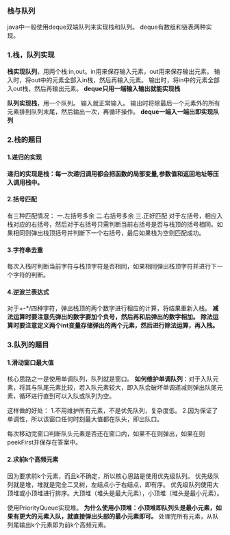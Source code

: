 ### 栈与队列
java中一般使用deque双端队列来实现栈和队列。
deque有数组和链表两种实现。

### 1.栈，队列实现
**栈实现队列**，用两个栈:in,out。in用来保存输入元素，out用来保存输出元素。
输入时，将out中的元素全部入in栈，然后再输入元素。
输出时，将in中的元素全部入out栈，然后再输出元素。
**deque只用一端输入输出就能实现栈**

**队列实现栈**，用一个队列。
输入就正常输入。
输出时将除最后一个元素外的所有元素排到队列末尾，然后输出一次，再循环操作。
**deque一端入一端出即实现队列**

### 2.栈的题目
#### 1.递归的实现
**递归的实现是栈：每一次递归调用都会把函数的局部变量,参数值和返回地址等压入调用栈中。**

#### 2.括号匹配
有三种匹配情况：
一.左括号多余
二.右括号多余
三.正好匹配
对于左括号，相应入栈对应的右括号，然后对于右括号只需判断当前右括号是否与栈顶的括号相同。如果相同则弹出栈顶括号并判断下一个右括号，最后如果栈为空则匹配成功。

#### 3.字符串去重
每次入栈时判断当前字符与栈顶字符是否相同，如果相同弹出栈顶字符并进行下一个字符的判断。

#### 4.逆波兰表达式
对于+-*/四种字符，弹出栈顶的两个数字进行相应的计算，将结果重新入栈。
**减法运算时要注意先弹出的数字要加个负号，然后再和后弹出的数字相加。**
**除法运算时要注意定义两个int变量存储弹出的两个元素，然后进行除法运算，再入栈。**

### 3.队列的题目
#### 1.滑动窗口最大值
核心思路之一是使用单调队列，队列就是窗口。
**如何维护单调队列**：对于入队元素，将其与队尾元素比较，若入队元素较大，即入队会破坏单调递减则弹出队尾元素，循环进行直到可以入队或队列为空。

这样做的好处：
1.不用维护所有元素，不是优先队列，复杂度低。
2.因为保证了单调性，所以该窗口任何时刻最大值都在队头，即出队口。

每次移动完窗口判断队头元素是否还在窗口内，如果不在则弹出，如果在则peekFirst并保存在答案中。

#### 2.求前k个高频元素
因为要求前k个元素，而且k不确定，所以核心思路是使用优先级队列。
优先级队列就是堆，堆就是完全二叉树，左结点小于右结点，即有序。
优先级队列使用大顶堆或小顶堆进行排序。大顶堆（堆头是最大元素），小顶堆（堆头是最小元素）。

使用PriorityQueue实现堆。
**为什么使用小顶堆：小顶堆即队列头是最小元素，如果有更大的元素入队，就直接弹出头部的最小元素即可。**
处理完所有元素，从队列尾输出k个元素即为前k个高频元素。


